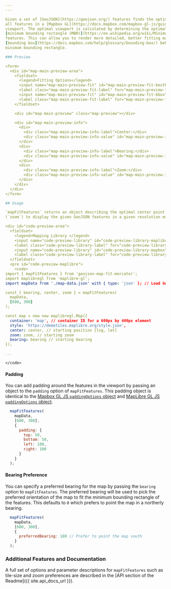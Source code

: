 ```yaml
---
---

Given a set of [GeoJSON](https://geojson.org/) features finds the optimal bearing, zoom and center point for fitting 
all features in a [Mapbox GL](https://docs.mapbox.com/mapbox-gl-js/guides) or [MapLibre GL](https://maplibre.org/) 
viewport. The optimal viewport is calculated by determining the optimal bearing and zoom level to present a
[minimum bounding rectangle (MBR)](https://en.wikipedia.org/wiki/Minimum_bounding_rectangle) of all the given GeoJSON
features. This can allow you to render more detailed, better fitting maps than the default 
[bounding box](https://docs.mapbox.com/help/glossary/bounding-box/) behaviour which only describes a x/y aligned 
minimum bounding rectangle.

### Preview

<form>
  <div id="map-main-preview-area">
    <fieldset>
      <legend>Fitting Options</legend>
      <input name="map-main-preview-fit" id="map-main-preview-fit-bestFit" type="radio" value="bestFit" checked>
      <label class="map-main-preview-fit-label" for="map-main-preview-fit-bestFit">This Library</label>
      <input name="map-main-preview-fit" id="map-main-preview-fit-bbox" type="radio" value="bbox">
      <label class="map-main-preview-fit-label" for="map-main-preview-fit-bbox">Bounding Box</label>
    </fieldset>

    <div id="map-main-preview" class="map-preview"></div>

    <div id="map-main-preview-info">
      <div>
        <div class="map-main-preview-info-label">Center:</div>
        <div class="map-main-preview-info-value" id="map-main-preview-info-center"></div>
      </div>
      <div>
        <div class="map-main-preview-info-label">Bearing:</div>
        <div class="map-main-preview-info-value" id="map-main-preview-info-bearing"></div>
      </div>
      <div>
        <div class="map-main-preview-info-label">Zoom:</div>
        <div class="map-main-preview-info-value" id="map-main-preview-info-zoom"></div>
      </div>
    </div>
  </div>
</form>

## Usage

`mapFitFeatures` returns an object describing the optimal center point (`center`), bearing (`bearing`) and zoom level
(`zoom`) to display the given GeoJSON features in a given resolution map.

<div id="code-preview-area">
  <fieldset>
    <legend>Mapping Library </legend>
    <input name="code-preview-library" id="code-preview-library-maplibre" type="radio" value="maplibre" checked>
    <label class="code-preview-library-label" for="code-preview-library-maplibre">MapLibre GL JS</label>
    <input name="code-preview-library" id="code-preview-library-mapbox" type="radio" value="mapbox">
    <label class="code-preview-library-label" for="code-preview-library-mapbox">Mapbox GL JS</label>
  </fieldset>
  <pre id="code-preview-maplibre">
    <code>
import { mapFitFeatures } from 'geojson-map-fit-mercator';
import maplibregl from 'maplibre-gl';
import mapData from './map-data.json' with { type: 'json' }; // Load GeoJSON data

const { bearing, center, zoom } = mapFitFeatures(
  mapData,
  [600, 300]
);

const map = new new maplibregl.Map({
  container: 'map', // container ID for a 600px by 400px element
  style: 'https://demotiles.maplibre.org/style.json',
  center: center, // starting position [lng, lat]
  zoom: zoom, // starting zoom
  bearing: bearing // starting bearing
});

...
```

    </code>
  </pre>
  <pre id="code-preview-mapbox" style="display: none;">
    <code>
import { mapFitFeatures } from 'geojson-map-fit-mercator';
import mapboxgl from 'mapbox-gl';
import mapData from './map-data.json' with { type: 'json' }; // Load GeoJSON data

const { bearing, center, zoom } = mapFitFeatures(
  mapData,
  [600, 300]
);

const map = new new mapboxgl.Map({
  container: 'map', // container ID for a 600px by 400px element
  center: center, // starting position [lng, lat]
  zoom: zoom, // starting zoom
  bearing: bearing // starting bearing
});

...
    </code>
  </pre>
</div>

#### Padding

You can add padding around the features in the viewport by passing an object to the `padding` option of `mapFitFeatures`.
This padding object is identical to the [Mapbox GL JS `paddingOptions` object](https://docs.mapbox.com/mapbox-gl-js/api/properties/#paddingoptions) and [MapLibre GL JS `paddingOptions` object](https://maplibre.org/maplibre-gl-js/docs/API/type-aliases/PaddingOptions/).

```javascript
  mapFitFeatures(
    mapData,
    [600, 300],
    {
      padding: {
        top: 50,
        bottom: 50,
        left: 100,
        right: 100
      }
    }
  );
```

<div id="map-padding-preview" class="map-preview"></div>

#### Bearing Preference

You can specify a preferred bearing for the map by passing the `bearing` option to `mapFitFeatures`. The preferred 
bearing will be used to pick the preferred orientation of the map to fit the minimum bounding rectangle of the features.
This defaults to `0` which prefers to point the map in a northerly bearing.

```javascript
  mapFitFeatures(
    mapData,
    [600, 300],
    {
      preferredBearing: 180 // Prefer to point the map south
    }
  );
```

<div id="map-bearing-preview" class="map-preview"></div>

### Additional Features and Documentation

A full set of options and parameter descriptions for `mapFitFeatures` such as tile-size and zoom preferences are 
described in the [API section of the Readme]({{ site.api_docs_url }}).
